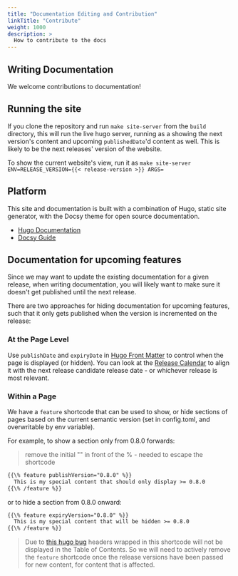 ```yaml
---
title: "Documentation Editing and Contribution"
linkTitle: "Contribute"
weight: 1000
description: >
  How to contribute to the docs
---
```


## Writing Documentation

We welcome contributions to documentation! 

## Running the site

If you clone the repository and run `make site-server` from the `build` directory, this will run the live hugo server, 
running as a showing the next version's content and upcoming `publishedDate`'d content as well. This is likely to be
the next releases' version of the website.

To show the current website's view, run it as `make site-server ENV=RELEASE_VERSION={{< release-version >}} ARGS=`

## Platform

This site and documentation is built with a combination of Hugo, static site generator,
with the Docsy theme for open source documentation.

- [Hugo Documentation](https://gohugo.io/documentation/)
- [Docsy Guide](https://github.com/google/docsy)

## Documentation for upcoming features

Since we may want to update the existing documentation for a given release, when writing documentation,
you will likely want to make sure it doesn't get published until the next release.

There are two approaches for hiding documentation for upcoming features, such that it only gets published when the
version is incremented on the release:

### At the Page Level

Use `publishDate` and `expiryDate` in [Hugo Front Matter](https://gohugo.io/content-management/front-matter/) to control
when the page is displayed (or hidden). You can look at the [Release Calendar](https://github.com/GoogleCloudPlatform/agones/blob/master/docs/governance/release_process.md#release-calendar)
to align it with the next release
candidate release date - or whichever release is most relevant.  

### Within a Page

We have a `feature` shortcode that can be used to show, or hide sections of pages based on the current semantic version
(set in config.toml, and overwritable by env variable).

For example, to show a section only from 0.8.0 forwards: 

> remove the initial "\" in front of the % - needed to escape the shortcode

```markdown
{{\% feature publishVersion="0.8.0" %}}
  This is my special content that should only display >= 0.8.0
{{\% /feature %}}
```

or to hide a section from 0.8.0 onward:

```markdown
{{\% feature expiryVersion="0.8.0" %}}
  This is my special content that will be hidden >= 0.8.0
{{\% /feature %}}
```

> Due to [this hugo bug](https://github.com/gohugoio/hugo/issues/4695) headers wrapped in this shortcode will
  not be displayed in the Table of Contents. So we will need to actively remove the `feature` shortcode once
  the release versions have been passed for new content, for content that is affected.
